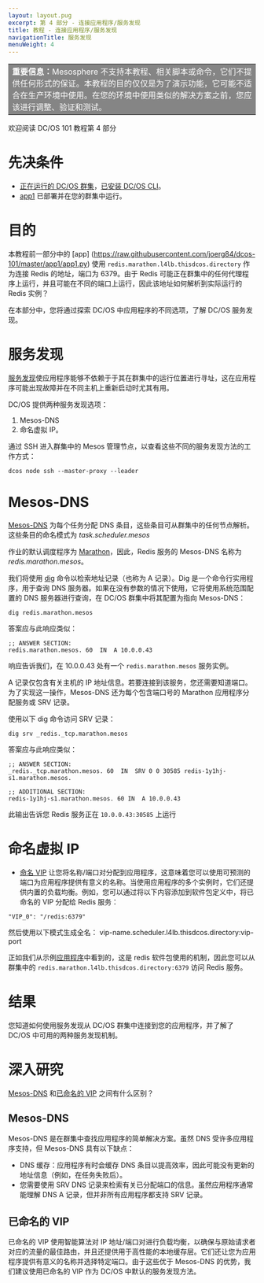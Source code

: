 ```yaml
---
layout: layout.pug
excerpt: 第 4 部分 - 连接应用程序/服务发现
title: 教程 - 连接应用程序/服务发现
navigationTitle: 服务发现
menuWeight: 4
---
```


<table class=“table” bgcolor=#858585>
<tr> 
  <td align=justify style=color:white><strong>重要信息：</strong>Mesosphere 不支持本教程、相关脚本或命令，它们不提供任何形式的保证。本教程的目的仅仅是为了演示功能，它可能不适合在生产环境中使用。在您的环境中使用类似的解决方案之前，您应该进行调整、验证和测试。</td> 
</tr> 
</table>

欢迎阅读 DC/OS 101 教程第 4 部分


# 先决条件
* [正在运行的 DC/OS 群集](/1.11/tutorials/dcos-101/cli/)，[已安装 DC/OS CLI](/1.11/tutorials/dcos-101/cli/)。
* [app1](/1.11/tutorials/dcos-101/app1/) 已部署并在您的群集中运行。


# 目的
本教程前一部分中的 [app] (https://raw.githubusercontent.com/joerg84/dcos-101/master/app1/app1.py) 使用 `redis.marathon.l4lb.thisdcos.directory` 作为连接 Redis 的地址，端口为 6379。由于 Redis 可能正在群集中的任何代理程序上运行，并且可能在不同的端口上运行，因此该地址如何解析到实际运行的 Redis 实例？

在本部分中，您将通过探索 DC/OS 中应用程序的不同选项，了解 DC/OS 服务发现。

# 服务发现
 [服务发现](/1.11/networking/)使应用程序能够不依赖于于其在群集中的运行位置进行寻址，这在应用程序可能出现故障并在不同主机上重新启动时尤其有用。

 DC/OS 提供两种服务发现选项：

 1. Mesos-DNS
 1. 命名虚拟 IP。


通过 SSH 进入群集中的 Mesos 管理节点，以查看这些不同的服务发现方法的工作方式：

`dcos node ssh --master-proxy --leader`

# Mesos-DNS

 [Mesos-DNS](/1.11/networking/mesos-dns/) 为每个任务分配 DNS 条目，这些条目可从群集中的任何节点解析。这些条目的命名模式为 *task.scheduler.mesos*

 作业的默认调度程序为 [Marathon](/1.11/overview/architecture/components/#marathon)，因此，Redis 服务的 Mesos-DNS 名称为 *redis.marathon.mesos*。

 我们将使用 [dig](https://linux.die.net/man/1/dig) 命令以检索地址记录（也称为 A 记录）。Dig 是一个命令行实用程序，用于查询 DNS 服务器。如果在没有参数的情况下使用，它将使用系统范围配置的 DNS 服务器进行查询，在 DC/OS 群集中将其配置为指向 Mesos-DNS：

  `dig redis.marathon.mesos`

 答案应与此响应类似：

  ```
  ;; ANSWER SECTION:
  redis.marathon.mesos. 60  IN  A 10.0.0.43
  ```

 响应告诉我们，在 10.0.0.43 处有一个 `redis.marathon.mesos` 服务实例。

 A 记录仅包含有关主机的 IP 地址信息。若要连接到该服务，您还需要知道端口。为了实现这一操作，Mesos-DNS 还为每个包含端口号的 Marathon 应用程序分配服务或 SRV 记录。

 使用以下 dig 命令访问 SRV 记录：

  `dig srv _redis._tcp.marathon.mesos`

 答案应与此响应类似：

  ```
  ;; ANSWER SECTION:
  _redis._tcp.marathon.mesos. 60  IN  SRV 0 0 30585 redis-1y1hj-s1.marathon.mesos.

  ;; ADDITIONAL SECTION:
  redis-1y1hj-s1.marathon.mesos. 60 IN  A 10.0.0.43
  ```

 此输出告诉您 Redis 服务正在 `10.0.0.43:30585` 上运行

# 命名虚拟 IP

 * [命名 VIP](/1.11/networking/load-balancing-vips/) 让您将名称/端口对分配到应用程序，这意味着您可以使用可预测的端口为应用程序提供有意义的名称。当使用应用程序的多个实例时，它们还提供内置的负载均衡。例如，您可以通过将以下内容添加到软件包定义中，将已命名的 VIP 分配给 Redis 服务：

  ```
  "VIP_0": "/redis:6379"
  ```

 然后使用以下模式生成全名：
 vip-name.scheduler.l4lb.thisdcos.directory:vip-port

 正如我们从示例[应用程序](https://raw.githubusercontent.com/joerg84/dcos-101/master/app1/app1.py)中看到的，这是 redis 软件包使用的机制，因此您可以从群集中的 `redis.marathon.l4lb.thisdcos.directory:6379` 访问 Redis 服务。

# 结果
您知道如何使用服务发现从 DC/OS 群集中连接到您的应用程序，并了解了 DC/OS 中可用的两种服务发现机制。

# 深入研究
[Mesos-DNS](#mesos-dns) 和[已命名的 VIP](#named-vips) 之间有什么区别？

## Mesos-DNS
Mesos-DNS 是在群集中查找应用程序的简单解决方案。虽然 DNS 受许多应用程序支持，但 Mesos-DNS 具有以下缺点：

 * DNS 缓存：应用程序有时会缓存 DNS 条目以提高效率，因此可能没有更新的地址信息（例如，在任务失败后）。
 * 您需要使用 SRV DNS 记录来检索有关已分配端口的信息。虽然应用程序通常能理解 DNS A 记录，但并非所有应用程序都支持 SRV 记录。


## 已命名的 VIP
已命名的 VIP 使用智能算法对 IP 地址/端口对进行负载均衡，以确保与原始请求者对应的流量的最佳路由，并且还提供用于高性能的本地缓存层。它们还让您为应用程序提供有意义的名称并选择特定端口。由于这些优于 Mesos-DNS 的优势，我们建议使用已命名的 VIP 作为 DC/OS 中默认的服务发现方法。
